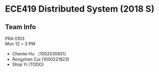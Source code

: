# ECE419 Distributed System (2018 S)

## Team Info
PRA 0103  
Mon 12 ~ 3 PM
- Chenlei Hu （1002030651）
- Rongzhen Cui (1000221823)
- Shiqi Yi (TODO)

